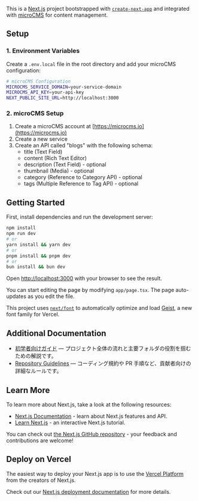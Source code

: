 This is a [Next.js](https://nextjs.org) project bootstrapped with [`create-next-app`](https://nextjs.org/docs/app/api-reference/cli/create-next-app) and integrated with [microCMS](https://microcms.io) for content management.

## Setup

### 1. Environment Variables

Create a `.env.local` file in the root directory and add your microCMS configuration:

```bash
# microCMS Configuration
MICROCMS_SERVICE_DOMAIN=your-service-domain
MICROCMS_API_KEY=your-api-key
NEXT_PUBLIC_SITE_URL=http://localhost:3000
```

### 2. microCMS Setup

1. Create a microCMS account at [https://microcms.io](https://microcms.io)
2. Create a new service
3. Create an API called "blogs" with the following schema:
   - title (Text Field)
   - content (Rich Text Editor)
   - description (Text Field) - optional
   - thumbnail (Media) - optional
   - category (Reference to Category API) - optional
   - tags (Multiple Reference to Tag API) - optional

## Getting Started

First, install dependencies and run the development server:

```bash
npm install
npm run dev
# or
yarn install && yarn dev
# or
pnpm install && pnpm dev
# or
bun install && bun dev
```

Open [http://localhost:3000](http://localhost:3000) with your browser to see the result.

You can start editing the page by modifying `app/page.tsx`. The page auto-updates as you edit the file.

This project uses [`next/font`](https://nextjs.org/docs/app/building-your-application/optimizing/fonts) to automatically optimize and load [Geist](https://vercel.com/font), a new font family for Vercel.

## Additional Documentation

- [初学者向けガイド](./BEGINNERS_GUIDE.md) — プロジェクト全体の流れと主要フォルダの役割を掴むための解説です。
- [Repository Guidelines](./AGENTS.md) — コーディング規約や PR 手順など、貢献者向けの詳細なルールです。

## Learn More

To learn more about Next.js, take a look at the following resources:

- [Next.js Documentation](https://nextjs.org/docs) - learn about Next.js features and API.
- [Learn Next.js](https://nextjs.org/learn) - an interactive Next.js tutorial.

You can check out [the Next.js GitHub repository](https://github.com/vercel/next.js) - your feedback and contributions are welcome!

## Deploy on Vercel

The easiest way to deploy your Next.js app is to use the [Vercel Platform](https://vercel.com/new?utm_medium=default-template&filter=next.js&utm_source=create-next-app&utm_campaign=create-next-app-readme) from the creators of Next.js.

Check out our [Next.js deployment documentation](https://nextjs.org/docs/app/building-your-application/deploying) for more details.
